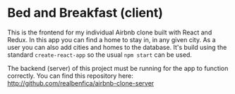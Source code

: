 # Bed and Breakfast (client)

This is the frontend for my individual Airbnb clone built with React and Redux. In this app you can find a home to stay in, in any given city. As a user you can also add cities and homes to the database. 
It's build using the standard `create-react-app` so the usual `npm start` can be used.

The backend (server) of this project must be running for the app to function correctly. You can find this repository here:
http://github.com/realbenfica/airbnb-clone-server
